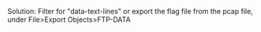 Solution: Filter for "data-text-lines" or export the flag file from the pcap file, under File>Export Objects>FTP-DATA
